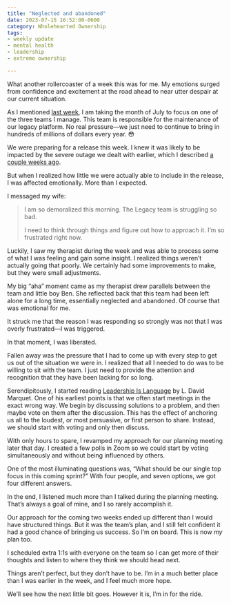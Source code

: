 ```yaml
---
title: "Neglected and abandoned"
date: 2023-07-15 16:52:00-0600
category: Wholehearted Ownership
tags:
- weekly update
- mental health
- leadership
- extreme ownership

---
```


What another rollercoaster of a week this was for me. My emotions surged from confidence and excitement at the road ahead to near utter despair at our current situation.

As I mentioned [last week](https://bennorris.com/2023/07/09/cover-and-move), I am taking the month of July to focus on one of the three teams I manage. This team is responsible for the maintenance of our legacy platform. No real pressure—we just need to continue to bring in hundreds of millions of dollars every year. 😳

We were preparing for a release this week. I knew it was likely to be impacted by the severe outage we dealt with earlier, which I described [a couple weeks ago](https://bennorris.com/2023/07/02/practicing-ownership).

But when I realized how little we were actually able to include in the release, I was affected emotionally. More than I expected.

I messaged my wife:

> I am so demoralized this morning. The Legacy team is struggling so bad.
> 
> I need to think through things and figure out how to approach it. I’m so frustrated right now.

Luckily, I saw my therapist during the week and was able to process some of what I was feeling and gain some insight. I realized things weren’t actually going that poorly. We certainly had some improvements to make, but they were small adjustments.

My big “aha” moment came as my therapist drew parallels between the team and little boy Ben. She reflected back that this team had been left alone for a long time, essentially neglected and abandoned. Of course that was emotional for me.

It struck me that the reason I was responding so strongly was not that I was overly frustrated—I was triggered.

In that moment, I was liberated.

Fallen away was the pressure that I had to come up with every step to get us out of the situation we were in. I realized that all I needed to do was to be willing to sit with the team. I just need to provide the attention and recognition that they have been lacking for so long.

Serendipitously, I started reading [Leadership Is Language](https://micro.blog/books/9780241373675) by L. David Marquet. One of his earliest points is that we often start meetings in the exact wrong way. We begin by discussing solutions to a problem, and then maybe vote on them after the discussion. This has the effect of anchoring us all to the loudest, or most persuasive, or first person to share. Instead, we should start with voting and only then discuss.

With only hours to spare, I revamped my approach for our planning meeting later that day. I created a few polls in Zoom so we could start by voting simultaneously and without being influenced by others.

One of the most illuminating questions was, “What should be our single top focus in this coming sprint?” With four people, and seven options, we got four different answers.

In the end, I listened much more than I talked during the planning meeting. That’s always a goal of mine, and I so rarely accomplish it.

Our approach for the coming two weeks ended up different than I would have structured things. But it was the team’s plan, and I still felt confident it had a good chance of bringing us success. So I’m on board. This is now *my* plan too.

I scheduled extra 1:1s with everyone on the team so I can get more of their thoughts and listen to where they think we should head next.

Things aren’t perfect, but they don’t have to be. I’m in a much better place than I was earlier in the week, and I feel much more hope.

We’ll see how the next little bit goes. However it is, I’m in for the ride.



